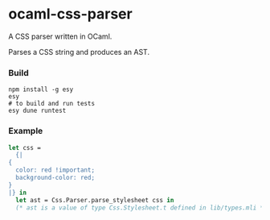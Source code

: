 ocaml-css-parser
================

A CSS parser written in OCaml.

Parses a CSS string and produces an AST.

### Build

    npm install -g esy
    esy
    # to build and run tests
    esy dune runtest

### Example

```ocaml
let css =
  {|
{
  color: red !important;
  background-color: red;
}
|} in
  let ast = Css.Parser.parse_stylesheet css in
  (* ast is a value of type Css.Stylesheet.t defined in lib/types.mli *)
```

